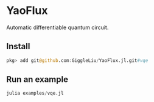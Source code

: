 # YaoFlux

Automatic differentiable quantum circuit.

## Install
```julia
pkg> add git@github.com:GiggleLiu/YaoFlux.jl.git#vqe
```

## Run an example
```julia
julia examples/vqe.jl
```
